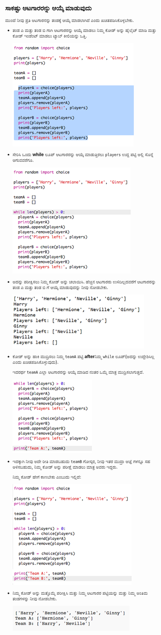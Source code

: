 ## ಸಾಕಷ್ಟು ಆಟಗಾರರನ್ನು ಆಯ್ಕೆ ಮಾಡುವುದು

ಮುಂದೆ ನೀವು ಪ್ರತಿ ಆಟಗಾರನನ್ನು ತಂಡಕ್ಕೆ ಆಯ್ಕೆ ಮಾಡಲಾಗಿದೆ ಎಂದು ಖಚಿತಪಡಿಸಿಕೊಳ್ಳಬೇಕು.

+ ತಂಡ ಎ ಮತ್ತು ತಂಡ ಬಿ ಗಾಗಿ ಆಟಗಾರರನ್ನು ಆಯ್ಕೆ ಮಾಡಲು ನಿಮ್ಮ ಕೋಡ್ ಅನ್ನು ಹೈಲೈಟ್ ಮಾಡಿ ಮತ್ತು ಕೋಡ್ ಇಂಡೆಂಟ್ ಮಾಡಲು ಟ್ಯಾಬ್ ಕೀಲಿಯನ್ನು ಒತ್ತಿ.
    
    ![screenshot](images/team-loop-tab.png)

+ ಸೇರಿಸಿ ಒಂದು **while** ಲೂಪ್ ಆಟಗಾರರನ್ನು ಆಯ್ಕೆ ಮಾಡುತ್ತಿರಲು `players` ಉದ್ದ ಪಟ್ಟಿ ಅಲ್ಲಿ ಸೊನ್ನೆ ಆಗುವವರೆಗೂ.
    
    ![screenshot](images/team-loop-while.png)

+ ಅದನ್ನು ಪರೀಕ್ಷಿಸಲು ನಿಮ್ಮ ಕೋಡ್ ಅನ್ನು ಚಲಾಯಿಸಿ. ಹೆಚ್ಚಿನ ಆಟಗಾರರು ಉಳಿದಿಲ್ಲದವರೆಗೆ ಆಟಗಾರರನ್ನು ತಂಡ ಎ ಮತ್ತು ತಂಡ ಬಿ ಗೆ ಆಯ್ಕೆ ಮಾಡುವುದನ್ನು ನೀವು ನೋಡಬೇಕು.
    
    ![screenshot](images/team-loop-test.png)

+ ಕೋಡ್ ಅನ್ನು ಹಾಕಿ ಮುದ್ರಿಸಲು ನಿಮ್ಮ `teamA` ಪಟ್ಟಿ **after**ನಿಮ್ಮ `while` ಲೂಪ್(ಅದನ್ನು ಉದ್ದೇಶಿಸಿಲ್ಲ ಎಂದು ಖಚಿತಪಡಿಸಿಕೊಳ್ಳುವುದು).
    
    ಇದರರ್ಥ `teamA` ಎಲ್ಲಾ ಆಟಗಾರರನ್ನು ಆಯ್ಕೆ ಮಾಡಿದ ನಂತರ ಒಮ್ಮೆ ಮಾತ್ರ ಮುದ್ರಿಸಲಾಗುತ್ತದೆ.
    
    ![screenshot](images/team-teamA-paste.png)

+ ಇದಕ್ಕಾಗಿ ನೀವು ಅದೇ ರೀತಿ ಮಾಡಬಹುದು `teamB` ಗೋಸ್ಕರ, ನೀವು ಇತರ ಮುದ್ರಾ ಆಜ್ಞೆ ಗಳನ್ನೂ ಸಹ ಅಳಿಸಬಹುದು, ನಿಮ್ಮ ಕೋಡ್ ಅನ್ನು ಪರೀಕ್ಷೆ ಮಾಡಲು ಮಾತ್ರ ಅವರು ಇದ್ದರು.
    
    ನಿಮ್ಮ ಕೋಡ್ ಹೇಗೆ ಕಾಣಬೇಕು ಎಂಬುದು ಇಲ್ಲಿದೆ:
    
    ![screenshot](images/team-loop-finished.png)

+ ನಿಮ್ಮ ಕೋಡ್ ಅನ್ನು ಮತ್ತೊಮ್ಮೆ ಪರೀಕ್ಷಿಸಿ ಮತ್ತು ನಿಮ್ಮ ಆಟಗಾರರ ಪಟ್ಟಿಯನ್ನು ಮತ್ತು ನಿಮ್ಮ ಅಂತಿಮ ತಂಡಗಳನ್ನು ನೀವು ನೋಡಬೇಕು.
    
    ![screenshot](images/team-loop-finished-test.png)